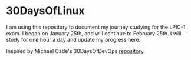 # 30DaysOfLinux
I am using this repository to document my journey studying for the LPIC-1 exam. I began on January 25th, and will continue to February 25th. I will study for one hour a day and update my progress here.  

Inspired by Michael Cade's 30DaysOfDevOps [repository](https://github.com/MichaelCade/90DaysOfDevOps).
